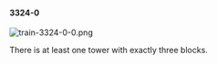 #### 3324-0
![train-3324-0-0.png](https://github.com/lil-lab/nlvr/raw/master/nlvr/train/images/65/train-3324-0-0.png "train-3324-0-0.png")

There is at least one tower with exactly three blocks.